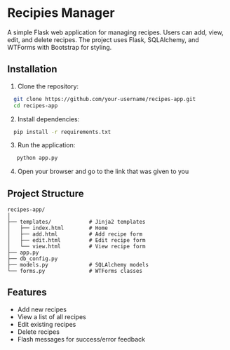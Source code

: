 # Recipies Manager

A simple Flask web application for managing recipes.
Users can add, view, edit, and delete recipes. The project uses Flask, SQLAlchemy, and WTForms with Bootstrap for styling.




## Installation

1. Clone the repository:

```bash
  git clone https://github.com/your-username/recipes-app.git
  cd recipes-app
```
2. Install dependencies:
```bash
  pip install -r requirements.txt
``` 
3. Run the application:
```bash
   python app.py
``` 
4. Open your browser and go to the link that was given to you
## Project Structure
```text
recipes-app/
│
├── templates/            # Jinja2 templates
│   ├── index.html        # Home 
│   ├── add.html          # Add recipe form
│   ├── edit.html         # Edit recipe form
│   └── view.html         # View recipe form
├── app.py                
├── db_config.py          
├── models.py             # SQLAlchemy models
└── forms.py              # WTForms classes
```
## Features

- Add new recipes
- View a list of all recipes
- Edit existing recipes
- Delete recipes
- Flash messages for success/error feedback

